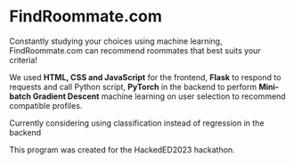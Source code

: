 # FindRoommate.com

Constantly studying your choices using machine learning, FindRoommate.com can recommend roommates that best suits your criteria!

We used **HTML, CSS and JavaScript** for the frontend, **Flask** to respond to requests and call Python script, **PyTorch** in the backend to perform **Mini-batch Gradient Descent** machine learning on user selection to recommend compatible profiles.

Currently considering using classification instead of regression in the backend

This program was created for the HackedED2023 hackathon.
